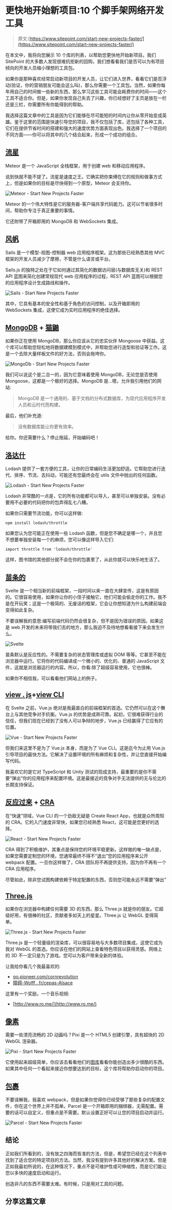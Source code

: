 # 更快地开始新项目:10 个脚手架网络开发工具

> 原文:[https://www.sitepoint.com/start-new-projects-faster/](https://www.sitepoint.com/start-new-projects-faster/)

在本文中，我将向您展示 10 个库的列表，以帮助您更快地开始新项目。我们 SitePoint 的大多数人发现很难抗拒新的回购，我们想看看我们是否可以为有项目倾向的开发人员缩小理想的工具包。

如果你是那种喜欢经常启动新项目的开发人员，让它们进入世界，看看它们是否浮动(验证，你的营销朋友可能会这么叫)，那么你需要一个工具包。当然，如果你每年用自己的时间做一些新的东西，那么学习这些工具可能会耗费你的时间——这个工具不适合你。但是，如果你发现自己失去了兴趣，你已经想好了主页是放在一栏还是三栏，你需要所有你能得到的帮助。

我选择这篇文章中的工具是因为它们能够在尽可能短的时间内让你从零开始变成英雄。鉴于这里的范围是快速引导您的项目，我不仅包括了库，还包括了各种工具，它们在提供节省时间的搭建和强大的速度优势方面表现出色。我选择了一个项目的不同方面——你可以将其中的几个结合起来，形成一个成功的组合。

## [流星](https://www.meteor.com/)

Meteor 是一个 JavaScript 全栈框架，用于创建 web 和移动应用程序。

说到快就不能不提了。流星是速度之王。它确实把你束缚在它的规则和做事方式上，但是如果你的目标是尽快得到一个原型，Meteor 会支持你。

![Meteor - Start New Projects Faster](../Images/fee48742445e6cfec6ca8078ed1370c2.png)

Meteor 的一个伟大特性是它的服务器-客户端共享代码能力。这可以节省很多时间，帮助你专注于真正重要的事情。

它还附带了开箱即用的 MongoDB 和 WebSockets 集成。

## [风帆](https://sailsjs.com/)

Sails 是一个模型-视图-控制器 web 应用程序框架。这为那些已经熟悉其他 MVC 框架的开发人员减少了摩擦，不管是什么语言或平台。

Sails.js 的独特之处在于它如何通过其简化的数据访问层(与数据库无关)和 REST API 蓝图来简化创建常规现代 web 应用程序的过程，REST API 蓝图可以根据您的应用程序设计生成路线和操作。

![Sails - Start New Projects Faster](../Images/22bc51c6941d5278aa17fc0e372675b3.png)

其中，它具有基本的安全性和基于角色的访问控制，以及开箱即用的 WebSockets 集成，这使它成为实时应用程序的绝佳选择。

## [MongoDB](https://www.mongodb.com/) + [猫鼬](https://mongoosejs.com/)

如果你正在使用 MongoDB，那么你应该从它的忠实伙伴 Mongoose 中获益。这个库可以帮助您轻松地将数据建模到模式中，并帮助您进行造型和验证等工作。这是一个去除大量样板文件的好方法，否则会拖垮你。

![MongoDb - Start New Projects Faster](../Images/a54a81d616bdb7b8969d3412f6f8e4af.png)

我们可以说这个是二合一的，因为它意味着使用 MongoDB，无论您是否使用 Mongoose，这都是一个极好的选择。MongoDB 是…嗯，允许我引用他们的网站:

> MongoDB 是一个通用的、基于文档的分布式数据库，为现代应用程序开发人员和云时代而构建。

最后，他们补充道:

> 没有数据库能让你更有效率。

给你。你还需要什么？停止拖延，开始编码吧！

## [洛达什](https://lodash.com/)

Lodash 提供了一套方便的工具，让你的日常编码生活更加舒适。它帮助您进行迭代、排序、节流、去抖动，可能还有您最终会在 utils 文件中抛出的任何函数。

![Lodash - Start New Projects Faster](../Images/40730a5a8fba545a1abbce43a2008144.png)

Lodash 非常酷的一点是，它的所有功能都可以导入，甚至可以单独安装。没有必要用不必要的代码把你的包弄得乱七八糟。

如果你只需要节流功能，你可以这样做:

```
npm install lodash/throttle 
```

如果您认为您可能正在使用一些 Lodash 函数，但是您不确定是哪一个，并且您不想要单独安装每一个的麻烦，您可以像这样导入它们:

```
import throttle from 'lodash/throttle' 
```

这样，图书馆的其他部分就不会在你的包裹里了，从此你就可以快乐地生活了。

## [苗条的](https://svelte.dev/)

Svelte 是一个相当新的前端框架，一段时间以来一直在大肆宣传，这是有原因的。它很容易使用，如果你让你的小侄子接触它，他们可能会偷走你的工作。我不是在开玩笑；这是一个极简的、无废话的框架，它会让你想知道为什么构建前端会变得如此复杂。

不要误解我的意思:编写前端代码仍然会很复杂，但不是因为错误的原因。如果这是 web 开发的未来将带我们去的地方，那么我迫不及待地想看看接下来会发生什么。

![Svelte](../Images/7571f43c3c3c54fc9d829b210c242fcb.png)

苗条默认是反应性的。不需要复杂的状态管理库或虚拟 DOM 等等。它甚至不能在浏览器中运行。它将你的代码编译成一个微小的、优化的、普通的 JavaScript 文件，这就是浏览器运行的内容。所以，你看:除了超级容易使用，它也很棒。

如果你不相信我，可以看看他们网站上的例子。

## [view . js](https://vuejs.org/)+[view CLI](https://cli.vuejs.org/)

在 Svelte 之前，Vue.js 绝对是我最直白的前端框架的首选。它仍然可以在这个舞台上与其他竞争对手抗衡。Vue.js 的优势是成熟可靠。起初，它很难获得行业的信任，但我们现在已经到了没有人可以争辩的地步，Vue.js 已经赢得了它应有的位置。

![Vue - Start New Projects Faster](../Images/092d533dd8e61a042352f13e58ed8aa7.png)

但我们来这里不是为了 Vue.js 本身，而是为了 Vue CLI。这是迄今为止用 Vue.js 引导项目的最快方法。它解决了设置环境的所有麻烦和复杂性，并让您直接开始编写代码。

我喜欢它的是它对 TypeScript 和 Unity 测试的现成支持，最重要的是你不需要“弹出”你的应用程序来配置环境。这是最接近的竞争对手无法提供的无与伦比的长期支持保证。

## [反应过来](https://reactjs.org/) + [CRA](https://create-react-app.dev/)

在“快速”领域，Vue CLI 的一个劲敌无疑是 Create React App，也就是众所周知的 CRA。它的入门速度非常快，如果您已经熟悉 React，这可能是您更好的选择。

![React - Start New Projects Faster](../Images/f49a035e4b16555d2054f266fab9cba2.png)

CRA 得到了积极维护，其重点是保持您的环境平稳更新。这样做的唯一缺点是，如果您需要定制您的环境，您通常最终不得不“退出”您的应用程序来公开 webpack 配置。一旦你这样做了，CRA 团队将不再提供支持，因为你不再有一个 CRA 应用程序。

尽管如此，除非您试图构建依赖于特定配置的东西，否则您可能永远不需要“弹出”

## [Three.js](https://threejs.org/)

如果你在浏览器中构建任何需要 3D 的东西，那么 Three.js 就是你的朋友。它超级好用，有很棒的社区，贡献者多如天上的星星。Three.js 让 WebGL 变得简单。

![Three.js - Start New Projects Faster](../Images/e09d722be00e71426feda9a5651bfaa1.png)

Three.js 是一个轻量级的渲染库，可以很容易地与大多数项目集成，这使它成为我对 WebGL 的首选。你应该在他们的网站上查看特色项目以获得灵感。网络上的 3D 不一定只是为了游戏。您可以为客户带来全新的体验。

让我给你看几个我最喜欢的:

*   [go.pioneer.com/cornrevolution](https://go.pioneer.com/cornrevolution#)
*   [障碍-Wolff . fr/cepas-Alsace](https://hinderer-wolff.fr/cepages-alsace)

这里有一个奖励，一个音乐视频:

*   [http://www.ro.me/](http://www.ro.me/)

## [像素](https://www.pixijs.com/)

需要一些漂亮流畅的 2D 动画吗？Pixi 是一个 HTML5 创建引擎，具有超快的 2D WebGL 渲染器。

![Pixi - Start New Projects Faster](../Images/a8bb83e71b679464425b7969621df6cc.png)

它使用起来超级简单，你应该去看看他们的[图库](https://www.pixijs.com/gallery)看看你能创造出多少很酷的东西。如果其中任何一个看起来接近你想要达到的目标，这个库将帮助你启动你的项目。

## [包裹](https://parceljs.org/)

不要误解我，我喜欢 webpack，但是如果你觉得你已经受够了那些复杂的配置文件，你在这个世界上并不孤单。Parcel 是一个开箱即用的捆绑器，无需配置。需要的话可以自定义，但重点是不需要。默认设置正好可以让您的项目启动并运行。

![Parcel - Start New Projects Faster](../Images/94d165b9d68f24cd3f37d2a5bd8e9efb.png)

## 结论

正如我们所看到的，没有放之四海而皆准的方法，但是，希望您已经在这个列表中找到了适合您的特定项目的方法。当然，我没有提到许多其他好的解决方案。但是正如我最初所说的，在这种情况下，重点不是可维护性或可伸缩性，而是它们能让您以多快的速度启动和运行。

创造非凡的东西不需要太难。有时候，只是用对工具的问题。

## 分享这篇文章